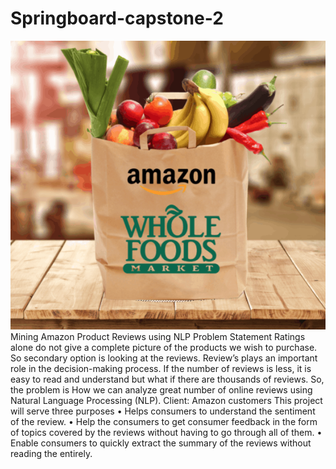 # Springboard-capstone-2

![](Amazon.png)
Mining Amazon Product Reviews using NLP
Problem Statement
Ratings alone do not give a complete picture of the products we wish to purchase. So secondary option is looking at the reviews. Review’s plays an important role in the decision-making process. If the number of reviews is less, it is easy to read and understand but what if there are thousands of reviews. So, the problem is How we can analyze great number of online reviews using Natural Language Processing (NLP).
Client: Amazon customers
This project will serve three purposes 
•	Helps consumers to understand the sentiment of the review.
•	Help the consumers to get consumer feedback in the form of topics covered by the reviews without having to go through all of them. 
•	Enable consumers to quickly extract the summary of the reviews without reading the entirely.
